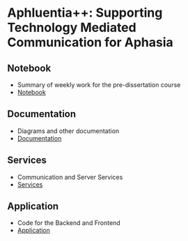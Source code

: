 # Aphluentia++: Supporting Technology Mediated Communication for Aphasia


## Notebook   
- Summary of weekly work for the pre-dissertation course   
- [Notebook](https://github.com/APHLUENTIA/Noteblock)  


## Documentation  
- Diagrams and other documentation  
- [Documentation](https://github.com/APHLUENTIA/Documentation)  


## Services    
- Communication and Server Services  
- [Services](https://github.com/APHLUENTIA/Services)  


## Application      
- Code for the Backend and Frontend  
- [Application](https://github.com/APHLUENTIA/Application)    